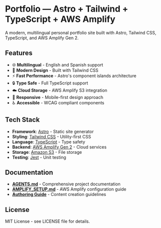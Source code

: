 # Portfolio — Astro + Tailwind + TypeScript + AWS Amplify

A modern, multilingual personal portfolio site built with Astro, Tailwind CSS, TypeScript, and AWS Amplify Gen 2.

## Features

- 🌐 **Multilingual** - English and Spanish support
- 🎨 **Modern Design** - Built with Tailwind CSS
- ⚡ **Fast Performance** - Astro's component islands architecture
- 🔒 **Type Safe** - Full TypeScript support
- ☁️ **Cloud Storage** - AWS Amplify S3 integration
- 📱 **Responsive** - Mobile-first design approach
- ♿ **Accessible** - WCAG compliant components

## Tech Stack

- **Framework**: [Astro](https://astro.build/) - Static site generator
- **Styling**: [Tailwind CSS](https://tailwindcss.com/) - Utility-first CSS
- **Language**: [TypeScript](https://www.typescriptlang.org/) - Type safety
- **Backend**: [AWS Amplify Gen 2](https://docs.amplify.aws/react/build-a-backend/) - Cloud services
- **Storage**: [Amazon S3](https://aws.amazon.com/s3/) - File storage
- **Testing**: [Jest](https://jestjs.io/) - Unit testing

## Documentation

- **[AGENTS.md](AGENTS.md)** - Comprehensive project documentation
- **[AMPLIFY_SETUP.md](docs/AMPLIFY_SETUP.md)** - AWS Amplify configuration guide
- **[Authoring Guide](docs/authoring.md)** - Content creation guidelines

## License

MIT License - see LICENSE file for details.
